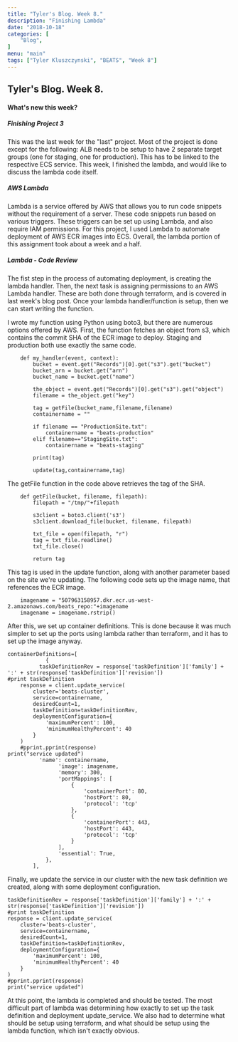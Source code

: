 ```yaml
--- 
title: "Tyler's Blog. Week 8." 
description: "Finishing Lambda" 
date: "2018-10-18" 
categories: [ 
    "Blog",
] 
menu: "main" 
tags: ["Tyler Kluszczynski", "BEATS", "Week 8"]
---
```


## Tyler's Blog. Week 8.
#### What's new this week?

##### Finishing Project 3
This was the last week for the "last" project. Most of the project is done except for the following: ALB needs to be setup to have 2 separate target groups (one for staging, one for production). This has to be linked to the respective ECS service. This week, I finished the lambda, and would like to discuss the lambda code itself.

##### AWS Lambda
Lambda is a service offered by AWS that allows you to run code snippets without the requirement of a server. These code snippets run based on various triggers. These triggers can be set up using Lambda, and also require IAM permissions. For this project, I used Lambda to automate deployment of AWS ECR images into ECS. Overall, the lambda portion of this assignment took about a week and a half.

##### Lambda - Code Review
The fist step in the process of automating deployment, is creating the lambda handler. Then, the next task is assigning permissions to an AWS Lambda handler. These are both done through terraform, and is covered in last week's blog post. Once your lambda handler/function is setup, then we can start writing the function.

I wrote my function using Python using boto3, but there are numerous options offered by AWS. First, the function fetches an object from s3, which contains the commit SHA of the ECR image to deploy. Staging and production both use exactly the same code.


```
	def my_handler(event, context):
    	bucket = event.get("Records")[0].get("s3").get("bucket")
    	bucket_arn = bucket.get("arn")
    	bucket_name = bucket.get("name")

    	the_object = event.get("Records")[0].get("s3").get("object")
    	filename = the_object.get("key")

    	tag = getFile(bucket_name,filename,filename)
    	containername = ""

    	if filename == "ProductionSite.txt":
        	containername = "beats-production"
    	elif filename=="StagingSite.txt":
        	containername = "beats-staging"

    	print(tag)

    	update(tag,containername,tag)
```

The getFile function in the code above retrieves the tag of the SHA.

```
	def getFile(bucket, filename, filepath):
    	filepath = "/tmp/"+filepath

    	s3client = boto3.client('s3')
    	s3client.download_file(bucket, filename, filepath)

    	txt_file = open(filepath, "r")
    	tag = txt_file.readline()
    	txt_file.close()

    	return tag
```

This tag is used in the update function, along with another parameter based on the site we're updating. The following code sets up the image name, that references the ECR image.

```
	imagename = "507963158957.dkr.ecr.us-west-2.amazonaws.com/beats_repo:"+imagename
	imagename = imagename.rstrip()
```

 After this, we set up container definitions. This is done because it was much simpler to set up the ports using lambda rather than terraform, and it has to set up the image anyway.

```
containerDefinitions=[
            {
          taskDefinitionRev = response['taskDefinition']['family'] + ':' + str(response['taskDefinition']['revision'])
#print taskDefinition
    response = client.update_service(
        cluster='beats-cluster',
        service=containername,
        desiredCount=1,
        taskDefinition=taskDefinitionRev,
        deploymentConfiguration={
            'maximumPercent': 100,
            'minimumHealthyPercent': 40
        }
    )
    #pprint.pprint(response)
print("service updated")
          'name': containername,
                'image': imagename,
                'memory': 300,
                'portMappings': [
                    {
                        'containerPort': 80,
                        'hostPort': 80,
                        'protocol': 'tcp'
                    },
                    {
                        'containerPort': 443,
                        'hostPort': 443,
                        'protocol': 'tcp'
                    }
                ],
                'essential': True,
            },
        ],
```

Finally, we update the service in our cluster with the new task definition we created, along with some deployment configuration.

```
taskDefinitionRev = response['taskDefinition']['family'] + ':' + str(response['taskDefinition']['revision'])
#print taskDefinition
response = client.update_service(
    cluster='beats-cluster',
    service=containername,
    desiredCount=1,
    taskDefinition=taskDefinitionRev,
    deploymentConfiguration={
        'maximumPercent': 100,
        'minimumHealthyPercent': 40
    }
)
#pprint.pprint(response)
print("service updated")
```

At this point, the lambda is completed and should be tested. The most difficult part of lambda was determining how exactly to set up the task definition and deployment update_service. We also had to determine what should be setup using terraform, and what should be setup using the lambda function, which isn't exactly obvious.

